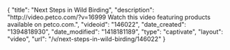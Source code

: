 {
    "title": "Next Steps in Wild Birding",
    "description": "http:\/\/video.petco.com\/?v=16999 Watch this video featuring products available on petco.com.",
    "videoid": "146022",
    "date_created": "1394818930",
    "date_modified": "1418181189",
    "type": "captivate",
    "layout": "video",
    "url": "\/v\/next-steps-in-wild-birding\/146022"
}
